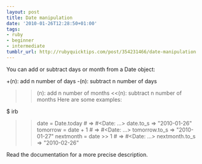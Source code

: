 ```yaml
---
layout: post
title: Date manipulation
date: '2010-01-26T12:28:50+01:00'
tags:
- ruby
- beginner
- intermediate
tumblr_url: http://rubyquicktips.com/post/354231466/date-manipulation
---
```

You can add or subtract days or month from a Date object:

+(n): add n number of days
-(n): subtract n number of days
>>(n): add n number of months
<<(n): subtract n number of months
Here are some examples:

$ irb
>> date = Date.today     # => #<Date: ...>
>> date.to_s
=> "2010-01-26"
>> tomorrow = date + 1   # => #<Date: ...>
>> tomorrow.to_s
=> "2010-01-27"
>> nextmonth = date >> 1 # => #<Date: ...>
>> nextmonth.to_s
=> "2010-02-26"


Read the documentation for a more precise description.
